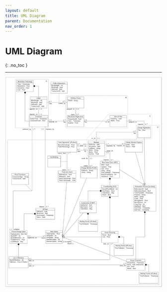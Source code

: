 ```yaml
---
layout: default
title: UML Diagram
parent: Documentation
nav_order: 1
---
```


# UML Diagram
{: .no_toc }

---

![uml](https://raw.githubusercontent.com/yurigabrich/microgrid-dapp/doc/pseudo-code/imgs/uml.png)
